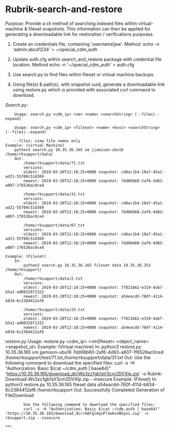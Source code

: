 # Rubrik-search-and-restore
*Purpose:* 
  Provide a cli method of searching indexed files within virtual-machine & fileset snapshots. This information can then be  applied 
for generating a downloadable link for restoration / verifications purposes. 

1. Create an credentials file, containing 'username|pw'. 
    Method: echo -n 'admin:abcd1234' > ~/special_cdm_auth

2. Update auth.cfg within search_and_restore package with credential file location. 
    Method echo -n '~/special_cdm_auth' > auth.cfg

3. Use search.py to find files within fileset or virtual machine backups.

4. Using file(s) & path(s), with snapshot uuid, generate a downloadable link using restore.py which is provided with associated curl command to download.

*Search.py:*

        Usage: search.py <cdm_ip> <vm> <name> <searchString> [--files|--expand]

        Usage: search.py <cdm_ip> <fileset> <name> <host> <searchString> [--files|--expand]

        --files: view file names only 
    Example: (virtual Machine)
        python3 search.py 10.35.36.165 vm jjamison-ubu16 /home/rksupport/data/
        Out:
            /home/rksupport/data/71.txt
            versions:
            oldest: 2019-03-20T12:18:25+0000 snapshot: cd8ac1b4-10a7-45a1-ad21-55700c51d369
            newest: 2019-03-20T12:18:25+0000 snapshot: 7dd06b60-2af6-4d83-a807-1f6526ac0ced 

            /home/rksupport/data/31.txt
            versions:
            oldest: 2019-03-20T12:18:25+0000 snapshot: cd8ac1b4-10a7-45a1-ad21-55700c51d369
            newest: 2019-03-20T12:18:25+0000 snapshot: 7dd06b60-2af6-4d83-a807-1f6526ac0ced 

            /home/rksupport/data/67.txt
            versions:
            oldest: 2019-03-20T12:18:25+0000 snapshot: cd8ac1b4-10a7-45a1-ad21-55700c51d369
            newest: 2019-03-20T12:18:25+0000 snapshot: 7dd06b60-2af6-4d83-a807-1f6526ac0ced 

    Example: (Fileset)
        In:
            python3 search.py 10.35.36.165 fileset data 10.35.36.253 /home/rksupport/ 
        Out:
            /home/rksupport/data/2.txt
            versions:
            oldest: 2019-03-20T12:18:25+0000 snapshot: 77821b62-e319-4ab7-b5a1-ad0032871322
            newest: 2019-03-20T12:18:25+0000 snapshot: a54eacdd-760f-4114-b834-6c2384412af6 

            /home/rksupport/data/25.txt
            versions:
            oldest: 2019-03-20T12:18:25+0000 snapshot: 77821b62-e319-4ab7-b5a1-ad0032871322
            newest: 2019-03-20T12:18:25+0000 snapshot: a54eacdd-760f-4114-b834-6c2384412af6 

*restore.py*
    Usage:
        restore.py <cdm_ip> <vm|fileset> <object_name> <snapshot_id> <filepaths>
    Example: (Virtual machine)
        In:
            python3 restore.py 10.35.36.165 vm jjamison-ubu16 7dd06b60-2af6-4d83-a807-1f6526ac0ced /home/rksupport/test/71.txt,/home/rksupport/data/31.txt
        Out:
            Use the following command to download the specified files: 
            curl -s -H "Authorization: Basic $(cat ~/cdm_auth | base64)" 'https://10.35.36.165/download_dir/Ws3zz1gb1sV3cm2DVXlp.zip' -o Rubrik-Download-Ws3zz1gb1sV3cm2DVXlp.zip --insecure
    Example: (Fileset)
        In:
            python3 restore.py 10.35.36.165 fileset data a54eacdd-760f-4114-b834-6c2384412af6 /home/rksupport
        Out:
            Successfully Completed Generation of FileDownload
            
            Use the following command to download the specified files: 
            curl -s -H "Authorization: Basic $(cat ~/cdm_auth | base64)" 'https://10.35.36.165/download_dir/4Afql4qsPlVwkvnN5yei.zip' -o rksupport.zip --insecure

"""
